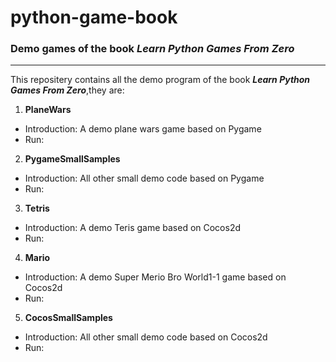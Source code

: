 # python-game-book
### Demo games of the book ***Learn Python Games From Zero***
------
This repositery contains all the demo program of the book ***Learn Python Games From Zero***,they are:
1. **PlaneWars**
  + Introduction:
  A demo plane wars game based on Pygame
  + Run:
2. **PygameSmallSamples**
  + Introduction:
  All other small demo code based on Pygame
  + Run:
3. **Tetris**
  + Introduction:
  A demo Teris game based on Cocos2d
  + Run:
4. **Mario**
  + Introduction:
  A demo Super Merio Bro World1-1 game based on Cocos2d
  + Run:
5. **CocosSmallSamples**
  + Introduction:
  All other small demo code based on Cocos2d
  + Run:
